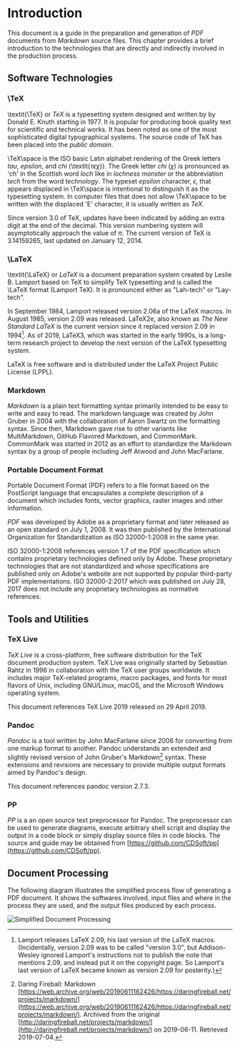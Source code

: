 # Introduction

This document is a guide in the preparation and generation of _PDF_
documents from _Markdown_ source files.
This chapter provides a brief introduction to the technologies that are
directly and indirectly involved in the production process.



## Software Technologies



### \TeX

\textit{\TeX} or _TeX_ is a typesetting system designed and written by
by Donald E. Knuth starting in 1977.
It is popular for producing book quality text for scientific and
technical works.
It has been noted as one of the most sophisticated digital typographical
systems.
The source code of TeX has been placed into the _public domain_.

\TeX\space is the ISO basic Latin alphabet rendering of the Greek
letters _tau_, _epsilon_, and _chi_ (\textit{$\tau\epsilon\chi$}).
The Greek letter *chi* ($\chi$) is pronounced as 'ch' in the Scottish
word _loch_ like in _lochness monster_ or the abbreviation _tech_ from
the word _technology_.
The typeset *epsilon* character, $\epsilon$, that appears displaced in
\TeX\space is intentional to distinguish it as the typesetting system.
In computer files that does not allow \TeX\space to be written with the
displaced 'E' character, it is usually written as _TeX_.

Since version 3.0 of TeX, updates have been indicated by adding an extra
digit at the end of the decimal.
This version numbering system will asymptotically approach the value of
$\pi$.
The current version of TeX is 3.14159265, last updated on January 12,
2014.



### \LaTeX

\textit{\LaTeX} or _LaTeX_  is a document preparation system
created  by Leslie B. Lamport based on TeX to simplify TeX typesetting
and is called the \LaTeX format (Lamport TeX).
It is pronounced either as "Lah-tech" or "Lay-tech".

In September 1984, Lamport released version 2.06a of the LaTeX macros.
In August 1985, version 2.09 was released.
LaTeX2e, also known as _The New Standard LaTeX_ is the current version
since it replaced version 2.09 in 1994[^latex-209].
As of 2019, LaTeX3, which was started in the early 1990s, is a long-term
research project to develop the next version of the LaTeX typesetting
system.

 LaTeX is free software and is distributed under the LaTeX Project
 Public License (LPPL).

[^latex-209]: Lamport releases LaTeX 2.09, his last version of the
LaTeX macros. (Incidentally, version 2.09 was to be called
"version 3.0", but Addison-Wesley ignored Lamport's instructions not
to publish the note that mentions 2.09, and instead put it on the
copyright page. So Lamport's last version of LaTeX became known as
version 2.09 for posterity.)



### Markdown

_Markdown_ is a plain text formatting syntax primarily intended to be
easy to write and easy to read.
The markdown language was created by John Gruber in 2004 with the
collaboration of Aaron Swartz on the formatting syntax.
Since then, Markdown gave rise to other variants like MultiMarkdown,
GitHub Flavored Markdown, and CommonMark.
CommonMark was started in 2012 as an effort to standardize the Markdown
syntax by a group of people including Jeff Atwood and John MacFarlane.



### Portable Document Format

Portable Document Format (PDF) refers to a file format based on the
PostScript language that encapsulates a complete description of a
document which includes fonts, vector graphics, raster images and other
information.

_PDF_ was developed by Adobe as a proprietary format and later released
as an open standard on July 1, 2008.
It was then published by the International Organization for
Standardization as ISO 32000-1:2008 in the same year.

ISO 32000-1:2008 references version 1.7 of the PDF specification which
contains proprietary technologies defined only by Adobe.
These proprietary technologies that are not standardized and whose
specifications are published only on Adobe's website are not supported
by popular third-party PDF implementations.
ISO 32000-2:2017 which was published on July 28, 2017 does not include
any proprietary technologies as normative references.



## Tools and Utilities



### TeX Live

_TeX Live_ is a cross-platform, free software distribution for the TeX
document production system.
TeX Live was originally started by Sebastian Rahtz in 1996 in
collaboration with the TeX user groups worldwide.
It includes major TeX-related programs, macro packages, and fonts for
most flavors of Unix, including GNU/Linux, macOS, and the Microsoft
Windows operating system.

This document references TeX Live 2019 released on 29 April 2019.



### Pandoc

_Pandoc_ is a tool written by John MacFarlane since 2006 for converting
from one markup format to another.
Pandoc understands an extended and slightly revised version of John
Gruber's Markdown[^markdown-intro] syntax.
These extensions and revisions are necessary to provide multiple output
formats aimed by Pandoc's design.

This document references pandoc version 2.7.3.

[^markdown-intro]: Daring Fireball: Markdown [https://web.archive.org/web/20190611162426/https://daringfireball.net/projects/markdown/](https://web.archive.org/web/20190611162426/https://daringfireball.net/projects/markdown/). Archived from the original [http://daringfireball.net/projects/markdown/](http://daringfireball.net/projects/markdown/) on 2019-06-11. Retrieved 2019-07-04.



### PP

_PP_ is a an open source text preprocessor for Pandoc.
The preprocessor can be used to generate diagrams, execute arbitrary
shell script and display the output in a code block or simply display
source files in code blocks.
The source and guide may be obtained from
[https://github.com/CDSoft/pp](https://github.com/CDSoft/pp).



## Document Processing

The following diagram illustrates the simplified process flow of
generating a PDF document. It shows the softwares involved, input
files and where in the process they are used, and the output files
produced by each process.

![Simplified Document Processing](fig_01_1_process.png)
